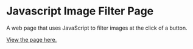 # Javascript Image Filter Page
 A web page that uses JavaScript to filter images at the click of a button.
 
 [View the page here.](https://rubyspch.github.io/Javascript-Image-Filter-Page/)
